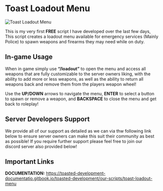 
# Toast Loadout Menu

![Toast Loadout Menu](https://i.imgur.com/wZJC0KR.png)

This is my very first **FREE** script I have developed over the last few days, This script creates a loadout menu available for emergency services (Mainly Police) to spawn weapons and firearms they may need while on duty.

## In-game Usage

When in game simply use **“/loadout”** to open the menu and access all weapons that are fully customizable to the server owners liking, with the ability to add more or less weapons, as well as the ability to return all weapons back and remove them from the players weapon wheel!

Use the **UP/DOWN** arrows to navigate the menu, **ENTER** to select a button to spawn or remove a weapon, and **BACKSPACE** to close the menu and get back to roleplay!

## Server Developers Support

We provide all of our support as detailed as we can via thw following link below to ensure server owners can make this suit their community as best as possible! If you require further support please feel free to join our discord server also provided below!

## Important Links

**DOCUMENTATION:**
https://toasted-development-documentatio.gitbook.io/toasted-development/our-scripts/toast-loadout-menu
